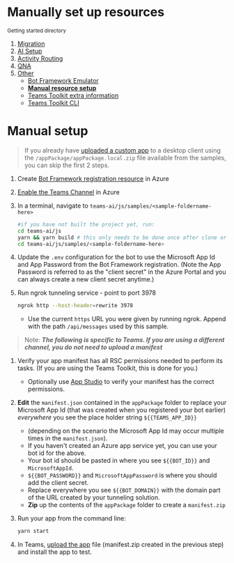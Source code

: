 # Manually set up resources

<small>Getting started directory</small>

1. [Migration](./00.MIGRATION.md)
2. [AI Setup](./01.AI-SETUP.md)
3. [Activity Routing](./02.ACTIVITY-ROUTING.md)
4. [QNA](./03.QNA.md)
5. [Other](../OTHER/TEAMS-TOOLKIT.md)
   - [Bot Framework Emulator](./BOTFRAMEWORK-EMULATOR.md)
   - [**Manual resource setup**](./MANUAL-RESOURCE-SETUP.md)
   - [Teams Toolkit extra information](./TEAMS-TOOLKIT.md)
   - [Teams Toolkit CLI](./TEAMS-TOOLKIT-CLI.md)

# Manual setup

> If you already have [uploaded a custom app](https://learn.microsoft.com/microsoftteams/platform/concepts/deploy-and-publish/apps-upload) to a desktop client using the `/appPackage/appPackage.local.zip` file available from the samples, you can skip the first 2 steps.

1. Create [Bot Framework registration resource](https://docs.microsoft.com/azure/bot-service/bot-service-quickstart-registration) in Azure

1. [Enable the Teams Channel](https://docs.microsoft.com/azure/bot-service/channel-connect-teams?view=azure-bot-service-4.0) in Azure

1. In a terminal, navigate to `teams-ai/js/samples/<sample-foldername-here>`

   ```bash
   #if you have not built the project yet, run:
   cd teams-ai/js
   yarn && yarn build # this only needs to be done once after clone or pull
   cd teams-ai/js/samples/<sample-foldername-here>
   ```

1. Update the `.env` configuration for the bot to use the Microsoft App Id and App Password from the Bot Framework registration. (Note the App Password is referred to as the "client secret" in the Azure Portal and you can always create a new client secret anytime.)

1. Run ngrok tunneling service - point to port 3978

   ```bash
   ngrok http --host-header=rewrite 3978
   ```

   - Use the current `https` URL you were given by running ngrok. Append with the path `/api/messages` used by this sample.

> Note: **_The following is specific to Teams. If you are using a different channel, you do not need to upload a manifest_**

1. Verify your app manifest has all RSC permissions needed to perform its tasks. (If you are using the Teams Toolkit, this is done for you.)

   - Optionally use [App Studio](https://docs.microsoft.com/microsoftteams/platform/concepts/build-and-test/app-studio-overview) to verify your manifest has the correct permissions.

1. **Edit** the `manifest.json` contained in the `appPackage` folder to replace your Microsoft App Id (that was created when you registered your bot earlier) _everywhere_ you see the place holder string `${{TEAMS_APP_ID}}`

   - (depending on the scenario the Microsoft App Id may occur multiple times in the `manifest.json`).
   - If you haven't created an Azure app service yet, you can use your bot id for the above.
   - Your bot id should be pasted in where you see `${{BOT_ID}}` and `MicrosoftAppId`.
   - `${{BOT_PASSWORD}}` and `MicrosoftAppPassword` is where you should add the client secret.
   - Replace everywhere you see `${{BOT_DOMAIN}}` with the domain part of the URL created by your tunneling solution.
   - **Zip** up the contents of the `appPackage` folder to create a `manifest.zip`

1. Run your app from the command line:

   ```bash
   yarn start
   ```

1. In Teams, [upload the app](https://learn.microsoft.com/microsoftteams/platform/concepts/deploy-and-publish/apps-upload) file (manifest.zip created in the previous step) and install the app to test.
